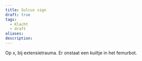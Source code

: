 ```yaml
---
title: Sulcus sign
draft: true
tags:
  - Klacht
  - draft
aliases: 
description:
---
```


Op x, bij extensietrauma. Er onstaat een kuiltje in het femurbot. 
